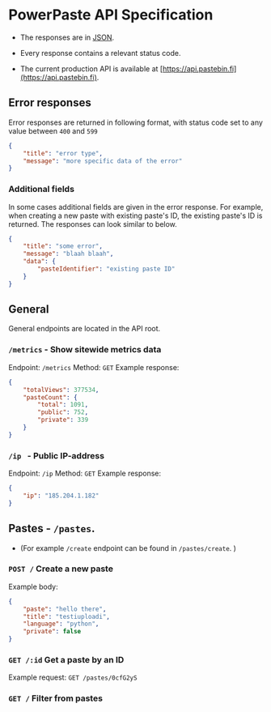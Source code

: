 # PowerPaste API Specification

-   The responses are in [JSON](http://json.org/).

-   Every response contains a relevant status code.
-   The current production API is available at [https://api.pastebin.fi](https://api.pastebin.fi).

## Error responses

Error responses are returned in following format, with status code set to any value between `400` and `599`

```json
{
    "title": "error type",
    "message": "more specific data of the error"
}
```

### Additional fields

In some cases additional fields are given in the error response. For example, when creating a new paste with existing paste's ID, the existing paste's ID is returned. The responses can look similar to below.

```json
{
    "title": "some error",
    "message": "blaah blaah",
    "data": {
        "pasteIdentifier": "existing paste ID"
    }
}
```

## General

General endpoints are located in the API root.

### `/metrics` - Show sitewide metrics data

Endpoint: `/metrics`
Method: `GET`
Example response:

```json
{
    "totalViews": 377534,
    "pasteCount": {
        "total": 1091,
        "public": 752,
        "private": 339
    }
}
```

### `/ip ` - Public IP-address

Endpoint: `/ip`
Method: `GET`
Example response:

```json
{
    "ip": "185.204.1.182"
}
```

## Pastes - `/pastes`.

-   (For example `/create` endpoint can be found in `/pastes/create`. )

### `POST /` Create a new paste

Example body:

```json
{
    "paste": "hello there",
    "title": "testiuploadi",
    "language": "python",
    "private": false
}
```

### `GET /:id` Get a paste by an ID

Example request: `GET /pastes/0cfG2yS`

### `GET /` Filter from pastes
